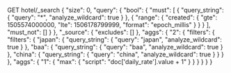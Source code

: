 GET hotel/_search
{
  "size": 0,
  "query": {
    "bool": {
      "must": [
        {
          "query_string": {
            "query": "*",
            "analyze_wildcard": true
          }
        },
        {
          "range": {
            "created": {
              "gte": 1505574000000,
              "lte": 1506178799999,
              "format": "epoch_millis"
            }
          }
        }
      ],
      "must_not": []
    }
  },
  "_source": {
    "excludes": []
  },
  "aggs": {
    "2": {
      "filters": {
        "filters": {
          "japan": {
            "query_string": {
              "query": "japan",
              "analyze_wildcard": true
            }
          },
          "baa": {
            "query_string": {
              "query": "baa",
              "analyze_wildcard": true
            }
          },
          "china": {
            "query_string": {
              "query": "china",
              "analyze_wildcard": true
            }
          }
        }
      },
      "aggs": {
        "1": {
          "max": { 
            "script": "doc['daily_rate'].value + 1"
          }
        }
      }
    }
  }
}
